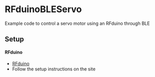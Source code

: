 # RFduinoBLEServo 
Example code to control a servo motor using an RFduino through BLE


## Setup
#### RFduino
- [RFduino](https://github.com/RFduino/RFduino)
- Follow the setup instructions on the site

